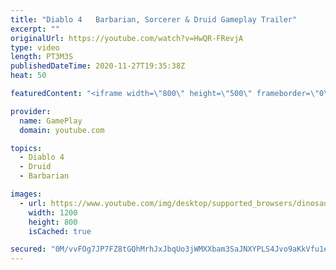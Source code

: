 ```yaml
---
title: "Diablo 4   Barbarian, Sorcerer & Druid Gameplay Trailer"
excerpt: ""
originalUrl: https://youtube.com/watch?v=HwQR-FRevjA
type: video
length: PT3M3S
publishedDateTime: 2020-11-27T19:35:38Z
heat: 50

featuredContent: "<iframe width=\"800\" height=\"500\" frameborder=\"0\" src=\"https://www.youtube.com/embed/HwQR-FRevjA\" allow=\"accelerometer; autoplay; encrypted-media; gyroscope; picture-in-picture\" allowfullscreen></iframe>"

provider:
  name: GamePlay
  domain: youtube.com

topics:
  - Diablo 4
  - Druid
  - Barbarian

images:
  - url: https://www.youtube.com/img/desktop/supported_browsers/dinosaur.png
    width: 1200
    height: 800
    isCached: true

secured: "0M/vvFOg7JP7FZ8tGQhMrhJxJbqUo3jWMXXbam3SaJNXYPLS4Jvo9aKkVfu1eXzlhP723XtCpvacliL1Or/XvY0SfPPxfgFub7J8gZHRRF28Wx4v+rIpMuKiFC4wfaE7DiKwCkbjjWsXDi6AB/pEswdP3ZHKum4VhNpA3gE3qXU2XKca2MsRJmTmdpkq6U6PBUTnRCS9+3ntyYuX5SMPKa1vF7gKfZkMERiQ0k8mW/TUTLtwo9vywOPawx1hCy5bXSbJtVakXWpAT5iwH8EOCLLSlF9jJYrUJ4GQK+N/4IvalZkaYkkRyYvxmuQH7m4j72Bn2xAM+7Bqcm9kUleHntJW3o7megZuI+jQrM0hlsO93asmGwsVYcp+TltYiQxPoY6N/xsVrRk6eb/oKC4OHVCTq5zyXhlPCIHeNtm+AYA=;OowgHrUQs/ql6qWeqyOnLw=="
---
```


